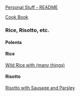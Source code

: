 [Personal Stuff - README](https://github.com/vmsmith/things/blob/master/README.md)

[Cook Book](https://github.com/vmsmith/CookBook/blob/master/README.md)

### Rice, Risotto, etc.  

#### Polenta  

#### Rice  

[Wild Rice with (many things)]()  

#### Risotto  

[Risotto with Sausage and Parsley](https://github.com/vmsmith/CookBook/blob/master/risotto_sausage.md)
